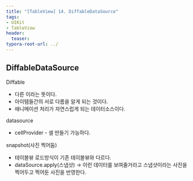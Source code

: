```yaml
---
title: "[TableView] 14. DiffableDataSource"
tags: 
- UIKit
- TableView
header: 
  teaser: 
typora-root-url: ../
---
```


<!-- https://www.youtube.com/watch?v=sBybUm8yVbI&list=PLgOlaPUIbynpuq9GKCwAedgWkkPm2Wo8v&index=18 -->

<!-- <img src="/assets/img/2025-05-08-[UIKit]-tableView2/1.png" alt="1" width="50%"> -->

<!-- <img src="{{ '/assets/img/2025-05-08-[UIKit]-tableView2/1.png' | relative_url }}" alt="이미지" width="30%"> -->

## DiffableDataSource


Diffable
- 다른 이라는 뜻이다. 
- 아이템들간의 서로 다름을 알게 되는 것이다.
- 애니메이션 처리가 자연스럽게 되는 데이터소스이다. 

datasource 
- cellProvider - 셀 만들기 가능하다.

snapshot(사진 찍어둠)
- 테이블뷰 로드방식이 기존 테이블뷰와 다르다.
- dataSource.apply(스냅샷) -> 이런 데이터를 보여줄거라고 스냅샷이라는 사진을 찍어두고 찍어둔 사진을 반영한다.

